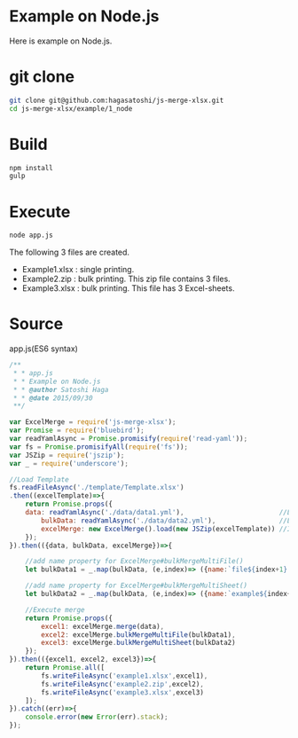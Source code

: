 # Example on Node.js  
Here is example on Node.js.
  
# git clone
```bash
git clone git@github.com:hagasatoshi/js-merge-xlsx.git
cd js-merge-xlsx/example/1_node
```
# Build
```bash
npm install
gulp
```
# Execute
```bash
node app.js
```
The following 3 files are created.
- Example1.xlsx : single printing.
- Example2.zip : bulk printing. This zip file contains 3 files.
- Example3.xlsx : bulk printing. This file has 3 Excel-sheets.
  
# Source  
app.js(ES6 syntax)
```JavaScript
/**
 * * app.js
 * * Example on Node.js
 * * @author Satoshi Haga
 * * @date 2015/09/30
 **/

var ExcelMerge = require('js-merge-xlsx');
var Promise = require('bluebird');
var readYamlAsync = Promise.promisify(require('read-yaml'));
var fs = Promise.promisifyAll(require('fs'));
var JSZip = require('jszip');
var _ = require('underscore');

//Load Template
fs.readFileAsync('./template/Template.xlsx')
.then((excelTemplate)=>{
    return Promise.props({
    data: readYamlAsync('./data/data1.yml'),                        //Load single data
        bulkData: readYamlAsync('./data/data2.yml'),                //Load array data
        excelMerge: new ExcelMerge().load(new JSZip(excelTemplate)) //Initialize ExcelMerge object
    });
}).then(({data, bulkData, excelMerge})=>{

    //add name property for ExcelMerge#bulkMergeMultiFile()
    let bulkData1 = _.map(bulkData, (e,index)=> ({name:`file${index+1}.xlsx`, data:e}));

    //add name property for ExcelMerge#bulkMergeMultiSheet()
    let bulkData2 = _.map(bulkData, (e,index)=> ({name:`example${index+1}`, data:e}));

    //Execute merge
    return Promise.props({
        excel1: excelMerge.merge(data),
        excel2: excelMerge.bulkMergeMultiFile(bulkData1),
        excel3: excelMerge.bulkMergeMultiSheet(bulkData2)
    });
}).then(({excel1, excel2, excel3})=>{
    return Promise.all([
        fs.writeFileAsync('example1.xlsx',excel1),
        fs.writeFileAsync('example2.zip',excel2),
        fs.writeFileAsync('example3.xlsx',excel3)
    ]);
}).catch((err)=>{
    console.error(new Error(err).stack);
});
```
